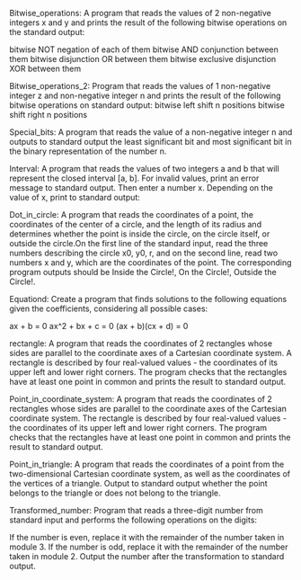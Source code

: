Bitwise_operations:
A program that reads the values ​​of 2 non-negative integers x and y and prints the result of the following bitwise operations 
on the standard output:

bitwise NOT negation of each of them
bitwise AND conjunction between them
bitwise disjunction OR between them
bitwise exclusive disjunction XOR between them

Bitwise_operations_2:
Program that reads the values ​​of 1 non-negative integer z and non-negative integer n and prints the result of the following bitwise operations on standard output:
bitwise left shift n positions
bitwise shift right n positions

Special_bits:
А program that reads the value of a non-negative integer n and outputs to standard output the least significant bit and most significant bit in the binary representation of the number n.

Interval:
A program that reads the values ​​of two integers a and b that will represent the closed interval [a, b]. For invalid values, print an error message to standard output. Then enter a number x. Depending on the value of x, print to standard output:

Dot_in_circle:
A program that reads the coordinates of a point, the coordinates of the center of a circle, and the length of its radius and determines whether the point is inside the circle, on the circle itself, or outside the circle.On the first line of the standard input, read the three numbers describing the circle x0, y0, r, and on the second line, read two numbers x and y, which are the coordinates of the point. The corresponding program outputs should be Inside the Circle!, On the Circle!, Outside the Circle!.

Equationd:
Create a program that finds solutions to the following equations given the coefficients, considering all possible cases:

ax + b = 0
ax^2 + bx + c = 0
(ax + b)(cx + d) = 0

rectangle:
A program that reads the coordinates of 2 rectangles whose sides are parallel to the coordinate axes of a Cartesian coordinate system. A rectangle is described by four real-valued values ​​- the coordinates of its upper left and lower right corners. The program checks that the rectangles have at least one point in common and prints the result to standard output.

Point_in_coordinate_system:
A program that reads the coordinates of 2 rectangles whose sides are parallel to the coordinate axes of the Cartesian coordinate system. The rectangle is described by four real-valued values ​​- the coordinates of its upper left and lower right corners. The program checks that the rectangles have at least one point in common and prints the result to standard output.

Point_in_triangle:
A program that reads the coordinates of a point from the two-dimensional Cartesian coordinate system, as well as the coordinates of the vertices of a triangle. Output to standard output whether the point belongs to the triangle or does not belong to the triangle.

Transformed_number:
Program that reads a three-digit number from standard input and performs the following operations on the digits:

If the number is even, replace it with the remainder of the number taken in module 3.
If the number is odd, replace it with the remainder of the number taken in module 2.
Output the number after the transformation to standard output.
